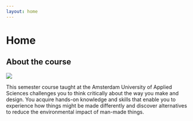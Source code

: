 ```yaml
---
layout: home
---
```

# Home

## About the course

![](./images/critialmaking3dweek_pixelated.jpg)

This semester course taught at the Amsterdam University of Applied Sciences challenges you to think critically about the way you make and design. You acquire hands-on knowledge and skills that enable you to experience how things might be made differently and discover alternatives to reduce the environmental impact of man-made things. 